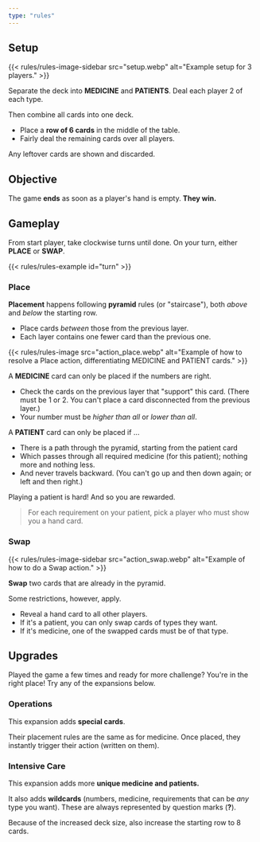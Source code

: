 ```yaml
---
type: "rules"
---
```


## Setup

{{< rules/rules-image-sidebar src="setup.webp" alt="Example setup for 3 players." >}}

Separate the deck into **MEDICINE** and **PATIENTS**. Deal each player 2 of each type.

Then combine all cards into one deck.

* Place a **row of 6 cards** in the middle of the table. 
* Fairly deal the remaining cards over all players.

Any leftover cards are shown and discarded.



## Objective

The game **ends** as soon as a player's hand is empty. **They win.**


## Gameplay

From start player, take clockwise turns until done. On your turn, either **PLACE** or **SWAP**. 

{{< rules/rules-example id="turn" >}}

### Place

**Placement** happens following **pyramid** rules (or "staircase"), both _above_ and _below_ the starting row.

* Place cards _between_ those from the previous layer.
* Each layer contains one fewer card than the previous one.

{{< rules/rules-image src="action_place.webp" alt="Example of how to resolve a Place action, differentiating MEDICINE and PATIENT cards." >}}

A **MEDICINE** card can only be placed if the numbers are right.

* Check the cards on the previous layer that "support" this card. (There must be 1 or 2. You can't place a card disconnected from the previous layer.)
* Your number must be _higher than all_ or _lower than all_.

A **PATIENT** card can only be placed if ... 

* There is a path through the pyramid, starting from the patient card
* Which passes through all required medicine (for this patient); nothing more and nothing less.
* And never travels backward. (You can't go up and then down again; or left and then right.)

Playing a patient is hard! And so you are rewarded.

> For each requirement on your patient, pick a player who must show you a hand card.


### Swap

{{< rules/rules-image-sidebar src="action_swap.webp" alt="Example of how to do a Swap action." >}}

**Swap** two cards that are already in the pyramid. 

Some restrictions, however, apply.

* Reveal a hand card to all other players.
* If it's a patient, you can only swap cards of types they want.
* If it's medicine, one of the swapped cards must be of that type.




## Upgrades

Played the game a few times and ready for more challenge? You're in the right place! Try any of the expansions below.

### Operations

This expansion adds **special cards**.

Their placement rules are the same as for medicine. Once placed, they instantly trigger their action (written on them).


### Intensive Care

This expansion adds more **unique medicine and patients.**

It also adds **wildcards** (numbers, medicine, requirements that can be _any_ type you want). These are always represented by question marks (**?**).

Because of the increased deck size, also increase the starting row to 8 cards.


